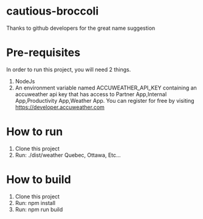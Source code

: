 # cautious-broccoli
Thanks to github developers for the great name suggestion

# Pre-requisites
In order to run this project, you will need 2 things.
1. NodeJs
2. An environment variable named ACCUWEATHER_API_KEY containing an accuweather api key that has access to Partner App,Internal App,Productivity App,Weather App. You can register for free by visiting https://developer.accuweather.com

# How to run
1. Clone this project
2. Run: ./dist/weather Quebec, Ottawa, Etc...

# How to build
1. Clone this project
2. Run: npm install
3. Run: npm run build

